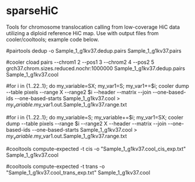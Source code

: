 # sparseHiC

Tools for chromosome translocation calling from low-coverage HiC data utilizing a diploid reference HiC map. Use with output files from cooler/cooltools; example code below. 


#pairtools dedup -o Sample_1_g1kv37.dedup.pairs Sample_1_g1kv37.pairs

#cooler cload pairs --chrom1 2 --pos1 3 --chrom2 4 --pos2 5  grch37.chrom.sizes.reduced.nochr:1000000 Sample_1_g1kv37.dedup.pairs Sample_1_g1kv37.cool

#for i in {1..22..1}; do my_variable=SX; my_var1=S; my_var1+=$i; cooler dump --table pixels --range X --range2 $i --header --matrix --join --one-based-ids --one-based-starts Sample_1_g1kv37.cool > $my_variable.$my_var1.out.Sample_1_g1kv37.range.txt

#for i in {1..22..1}; do my_variable=S; my_variable+=$i; my_var1=SX; cooler dump --table pixels --range $i --range2 X --header --matrix --join --one-based-ids --one-based-starts Sample_1_g1kv37.cool > $my_variable.$my_var1.out.Sample_1_g1kv37.range.txt

#cooltools compute-expected -t cis -o "Sample_1_g1kv37.cool_cis_exp.txt" Sample_1_g1kv37.cool

#cooltools compute-expected -t trans -o "Sample_1_g1kv37.cool_trans_exp.txt" Sample_1_g1kv37.cool

